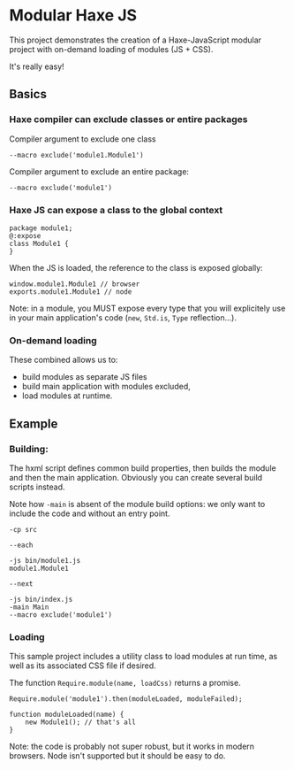 # Modular Haxe JS

This project demonstrates the creation of a Haxe-JavaScript modular project with on-demand 
loading of modules (JS + CSS).

It's really easy!

## Basics

### Haxe compiler can exclude classes or entire packages

Compiler argument to exclude one class

	--macro exclude('module1.Module1')

Compiler argument to exclude an entire package:

	--macro exclude('module1')

### Haxe JS can expose a class to the global context

    package module1;
    @:expose
	class Module1 {
	}

When the JS is loaded, the reference to the class is exposed globally:

	window.module1.Module1 // browser
	exports.module1.Module1 // node

Note: in a module, you MUST expose every type that you will explicitely use in your main
application's code (`new`, `Std.is`, `Type` reflection...).

### On-demand loading

These combined allows us to:

- build modules as separate JS files
- build main application with modules excluded, 
- load modules at runtime.

## Example

### Building:

The hxml script defines common build properties, then builds the module and then the main application.
Obviously you can create several build scripts instead.

Note how `-main` is absent of the module build options: we only want to include the code and without
an entry point.

	-cp src

	--each
	
	-js bin/module1.js
	module1.Module1
	
	--next
	
	-js bin/index.js
	-main Main
	--macro exclude('module1')

### Loading

This sample project includes a utility class to load modules at run time, as well as its associated 
CSS file if desired. 

The function `Require.module(name, loadCss)` returns a promise.

	Require.module('module1').then(moduleLoaded, moduleFailed);

	function moduleLoaded(name) {
		new Module1(); // that's all
    }

Note: the code is probably not super robust, but it works in modern browsers. Node isn't supported but it should be easy to do. 